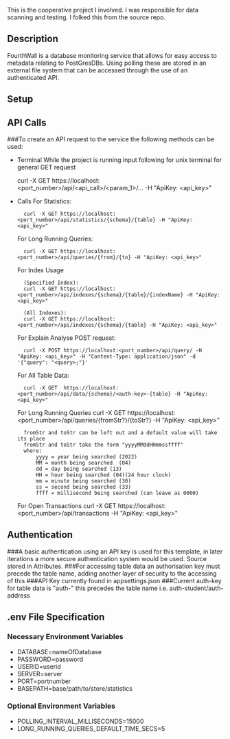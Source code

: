 This is the cooperative project I involved. 
I was responsible for data scanning and testing. 
I folked this from the source repo.



## Description
FourthWall is a database monitoring service that allows for easy access to metadata 
relating to PostGresDBs. Using polling these are stored in an external file system 
that can be accessed through the use of an authenticated API. 

## Setup


## API Calls
###To create an API request to the service the following methods can be used:
- Terminal
    While the project is running input following for unix terminal for general GET request
    
    curl -X GET https://localhost:<port_number>/api/<api_call>/<param_1>/... -H "ApiKey: <api_key>"

- Calls
    For Statistics:
        
        curl -X GET https://localhost:<port_number>/api/statistics/{schema}/{table} -H "ApiKey: <api_key>"
   
    For Long Running Queries:
        
        curl -X GET https://localhost:<port_number>/api/queries/{from}/{to} -H "ApiKey: <api_key>"
   
    For Index Usage 
        
        (Specified Index):
        curl -X GET https://localhost:<port_number>/api/indexes/{schema}/{table}/{indexName} -H "ApiKey: <api_key>"
        
        (All Indexes):
        curl -X GET https://localhost:<port_number>/api/indexes/{schema}/{table} -H "ApiKey: <api_key>"
    
    For Explain Analyse POST request:
        
        curl -X POST https://localhost:<port_number>/api/query/ -H "ApiKey: <api_key>" -H "Content-Type: application/json" -d '{"query": "<query>;"}'
    
    For All Table Data:
        
        curl -X GET  https://localhost:<port_number>/api/data/{schema}/<auth-key>-{table} -H "ApiKey: <api_key>"
    
    For Long Running Queries
        curl -X GET https://localhost:<port_number>/api/queries/{fromStr?}/{toStr?} -H "ApiKey: <api_key>"
        
        fromStr and toStr can be left out and a default value will take its place
        fromStr and toStr take the form "yyyyMMddHHmmssffff" 
        where:
            yyyy = year being searched (2022)
            MM = month being searched  (04)
            dd = day being searched (13)
            HH = hour being searched (04)(24 hour clock)
            mm = minute being searched (30)
            ss = second being searched (33)
            ffff = millisecond being searched (can leave as 0000)
    
    For Open Transactions
        curl -X GET https://localhost:<port_number>/api/transactions -H "ApiKey: <api_key>"
        

## Authentication
###A basic authentication using an API key is used for this template, in later iterations a more secure authentication system would be used. Source stored in Attributes.
###For accessing table data an authorisation key must precede the table name, adding another layer of security to the accessing of this 
###API Key currently found in appsettings.json
###Current auth-key for table data is "auth-" this precedes the table name i.e. auth-student/auth-address

## .env File Specification

### Necessary Environment Variables
- DATABASE=nameOfDatabase 
- PASSWORD=password
- USERID=userid
- SERVER=server
- PORT=portnumber
- BASEPATH=base/path/to/store/statistics

### Optional Environment Variables
- POLLING_INTERVAL_MILLISECONDS=15000
- LONG_RUNNING_QUERIES_DEFAULT_TIME_SECS=5


